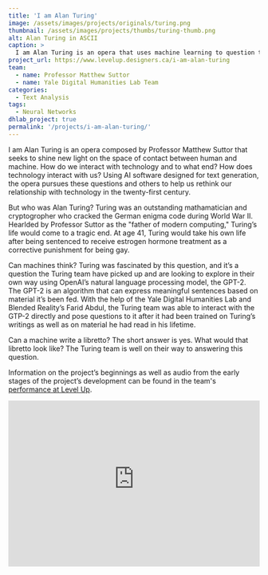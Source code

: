 ```yaml
---
title: 'I am Alan Turing'
image: /assets/images/projects/originals/turing.png
thumbnail: /assets/images/projects/thumbs/turing-thumb.png
alt: Alan Turing in ASCII
caption: >
  I am Alan Turing is an opera that uses machine learning to question the boundary between the human and the machine.
project_url: https://www.levelup.designers.ca/i-am-alan-turing
team:
  - name: Professor Matthew Suttor
  - name: Yale Digital Humanities Lab Team
categories:
  - Text Analysis
tags:
  - Neural Networks
dhlab_project: true
permalink: '/projects/i-am-alan-turing/'
---
```


I am Alan Turing is an opera composed by Professor Matthew Suttor that seeks to shine new light on the space of contact between human and machine. How do we interact with technology and to what end? How does technology interact with us? Using AI software designed for text generation, the opera pursues these questions and others to help us rethink our relationship with technology in the twenty-first century.

But who was Alan Turing? Turing was an outstanding mathamatician and cryptogropher who cracked the German enigma code during World War II. Hearlded by Professor Suttor as the "father of modern computing," Turing’s life would come to a tragic end. At age 41, Turing would take his own life after being sentenced to receive estrogen hormone treatment as a corrective punishment for being gay.

Can machines think? Turing was fascinated by this question, and it’s a question the Turing team have picked up and are looking to explore in their own way using OpenAI’s natural language processing model, the GPT-2. The GPT-2  is an algorithm that can express meaningful sentences based on material it’s been fed. With the help of the Yale Digital Humanities Lab and Blended Reality’s Farid Abdul, the Turing team was able to interact with the GTP-2 directly and pose questions to it after it had been trained on Turing’s writings as well as on material he had read in his lifetime.

Can a machine write a libretto? The short answer is yes. What would that libretto look like? The Turing team is well on their way to answering this question.

Information on the project’s beginnings as well as audio from the early stages of the project’s development can be found in the team's [performance at Level Up](https://www.levelup.designers.ca/i-am-alan-turing).

<div id='iframe-container' style='position:relative; height:0; padding-bottom: 66%;'>
  <iframe src='https://duhaime.s3.amazonaws.com/sketches/A565AC1E351B6A21FF7F005AB6FDE6F7/index.html' width='100%' height='100%' style='border: none; position: absolute'></iframe>
</div>